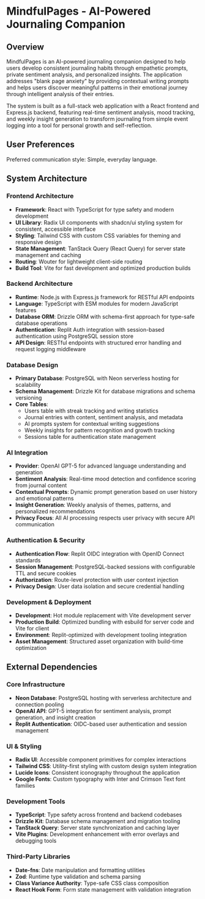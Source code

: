 # MindfulPages - AI-Powered Journaling Companion

## Overview

MindfulPages is an AI-powered journaling companion designed to help users develop consistent journaling habits through empathetic prompts, private sentiment analysis, and personalized insights. The application addresses "blank page anxiety" by providing contextual writing prompts and helps users discover meaningful patterns in their emotional journey through intelligent analysis of their entries.

The system is built as a full-stack web application with a React frontend and Express.js backend, featuring real-time sentiment analysis, mood tracking, and weekly insight generation to transform journaling from simple event logging into a tool for personal growth and self-reflection.

## User Preferences

Preferred communication style: Simple, everyday language.

## System Architecture

### Frontend Architecture
- **Framework**: React with TypeScript for type safety and modern development
- **UI Library**: Radix UI components with shadcn/ui styling system for consistent, accessible interface
- **Styling**: Tailwind CSS with custom CSS variables for theming and responsive design
- **State Management**: TanStack Query (React Query) for server state management and caching
- **Routing**: Wouter for lightweight client-side routing
- **Build Tool**: Vite for fast development and optimized production builds

### Backend Architecture  
- **Runtime**: Node.js with Express.js framework for RESTful API endpoints
- **Language**: TypeScript with ESM modules for modern JavaScript features
- **Database ORM**: Drizzle ORM with schema-first approach for type-safe database operations
- **Authentication**: Replit Auth integration with session-based authentication using PostgreSQL session store
- **API Design**: RESTful endpoints with structured error handling and request logging middleware

### Database Design
- **Primary Database**: PostgreSQL with Neon serverless hosting for scalability
- **Schema Management**: Drizzle Kit for database migrations and schema versioning
- **Core Tables**:
  - Users table with streak tracking and writing statistics
  - Journal entries with content, sentiment analysis, and metadata
  - AI prompts system for contextual writing suggestions
  - Weekly insights for pattern recognition and growth tracking
  - Sessions table for authentication state management

### AI Integration
- **Provider**: OpenAI GPT-5 for advanced language understanding and generation
- **Sentiment Analysis**: Real-time mood detection and confidence scoring from journal content
- **Contextual Prompts**: Dynamic prompt generation based on user history and emotional patterns  
- **Insight Generation**: Weekly analysis of themes, patterns, and personalized recommendations
- **Privacy Focus**: All AI processing respects user privacy with secure API communication

### Authentication & Security
- **Authentication Flow**: Replit OIDC integration with OpenID Connect standards
- **Session Management**: PostgreSQL-backed sessions with configurable TTL and secure cookies
- **Authorization**: Route-level protection with user context injection
- **Privacy Design**: User data isolation and secure credential handling

### Development & Deployment
- **Development**: Hot module replacement with Vite development server
- **Production Build**: Optimized bundling with esbuild for server code and Vite for client
- **Environment**: Replit-optimized with development tooling integration
- **Asset Management**: Structured asset organization with build-time optimization

## External Dependencies

### Core Infrastructure
- **Neon Database**: PostgreSQL hosting with serverless architecture and connection pooling
- **OpenAI API**: GPT-5 integration for sentiment analysis, prompt generation, and insight creation
- **Replit Authentication**: OIDC-based user authentication and session management

### UI & Styling
- **Radix UI**: Accessible component primitives for complex interactions
- **Tailwind CSS**: Utility-first styling with custom design system integration
- **Lucide Icons**: Consistent iconography throughout the application
- **Google Fonts**: Custom typography with Inter and Crimson Text font families

### Development Tools
- **TypeScript**: Type safety across frontend and backend codebases
- **Drizzle Kit**: Database schema management and migration tooling
- **TanStack Query**: Server state synchronization and caching layer
- **Vite Plugins**: Development enhancement with error overlays and debugging tools

### Third-Party Libraries
- **Date-fns**: Date manipulation and formatting utilities
- **Zod**: Runtime type validation and schema parsing
- **Class Variance Authority**: Type-safe CSS class composition
- **React Hook Form**: Form state management with validation integration